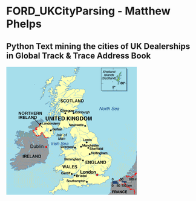 # FORD_UKCityParsing - Matthew Phelps
## Python Text mining the cities of UK Dealerships in Global Track & Trace Address Book

![picture of uk](img/uk.png)
